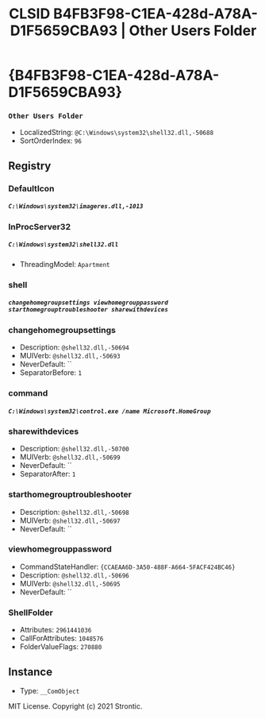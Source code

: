 ﻿---
title: "CLSID B4FB3F98-C1EA-428d-A78A-D1F5659CBA93 | Other Users Folder"
excerpt: What is COM-Object CLSID B4FB3F98-C1EA-428d-A78A-D1F5659CBA93?
---

# {B4FB3F98-C1EA-428d-A78A-D1F5659CBA93}

### `Other Users Folder`
* LocalizedString: `@C:\Windows\system32\shell32.dll,-50688`
* SortOrderIndex: `96`

## Registry


### DefaultIcon

##### `C:\Windows\system32\imageres.dll,-1013`

### InProcServer32

##### `C:\Windows\system32\shell32.dll`
* ThreadingModel: `Apartment`

### shell

##### `changehomegroupsettings viewhomegrouppassword starthomegrouptroubleshooter sharewithdevices`

### changehomegroupsettings

* Description: `@shell32.dll,-50694`
* MUIVerb: `@shell32.dll,-50693`
* NeverDefault: ``
* SeparatorBefore: `1`

### command

##### `C:\Windows\system32\control.exe /name Microsoft.HomeGroup`

### sharewithdevices

* Description: `@shell32.dll,-50700`
* MUIVerb: `@shell32.dll,-50699`
* NeverDefault: ``
* SeparatorAfter: `1`

### starthomegrouptroubleshooter

* Description: `@shell32.dll,-50698`
* MUIVerb: `@shell32.dll,-50697`
* NeverDefault: ``

### viewhomegrouppassword

* CommandStateHandler: `{CCAEAA6D-3A50-488F-A664-5FACF424BC46}`
* Description: `@shell32.dll,-50696`
* MUIVerb: `@shell32.dll,-50695`
* NeverDefault: ``

### ShellFolder

* Attributes: `2961441036`
* CallForAttributes: `1048576`
* FolderValueFlags: `270880`

## Instance

* Type: `__ComObject`

MIT License. Copyright (c) 2021 Strontic.


